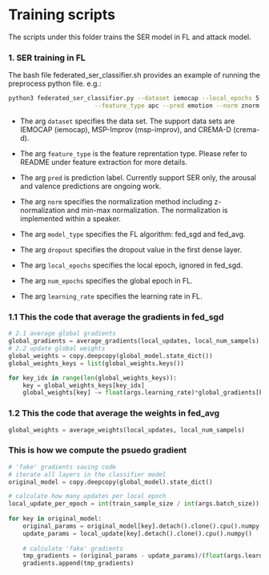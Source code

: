 # Training scripts
The scripts under this folder trains the SER model in FL and attack model. 

### 1. SER training in FL
The bash file federated_ser_classifier.sh provides an example of running the preprocess python file. e.g.:

```sh
python3 federated_ser_classifier.py --dataset iemocap --local_epochs 5 --learning_rate 0.05 --model_type fed_sgd \
                        --feature_type apc --pred emotion --norm znorm --optimizer adam --dropout 0.2 --num_epochs 200

```
- The arg `dataset` specifies the data set. The support data sets are IEMOCAP (iemocap), MSP-Improv (msp-improv), and CREMA-D (crema-d). 

- The arg `feature_type` is the feature reprentation type. Please refer to README under feature extraction for more details.

- The arg `pred` is prediction label. Currently support SER only, the arousal and valence predictions are ongoing work.

- The arg `norm` specifies the normalization method including z-normalization and min-max normalization. The normalization is implemented within a speaker.

- The arg `model_type` specifies the FL algorithm: fed_sgd and fed_avg.

- The arg `dropout` specifies the dropout value in the first dense layer.

- The arg `local_epochs` specifies the local epoch, ignored in fed_sgd.

- The arg `num_epochs` specifies the global epoch in FL.

- The arg `learning_rate` specifies the learning rate in FL.

### 1.1 This the code that average the gradients in fed_sgd
```python
# 2.1 average global gradients
global_gradients = average_gradients(local_updates, local_num_sampels)
# 2.2 update global weights
global_weights = copy.deepcopy(global_model.state_dict())
global_weights_keys = list(global_weights.keys())

for key_idx in range(len(global_weights_keys)):
    key = global_weights_keys[key_idx]
    global_weights[key] -= float(args.learning_rate)*global_gradients[key_idx].to(device)
```
### 1.2 This the code that average the weights in fed_avg

```python 
global_weights = average_weights(local_updates, local_num_sampels)
```

### This is how we compute the psuedo gradient
```python
# 'fake' gradients saving code
# iterate all layers in the classifier model
original_model = copy.deepcopy(global_model).state_dict()

# calculate how many updates per local epoch 
local_update_per_epoch = int(train_sample_size / int(args.batch_size)) + 1
    
for key in original_model:
    original_params = original_model[key].detach().clone().cpu().numpy()
    update_params = local_update[key].detach().clone().cpu().numpy()
    
    # calculate 'fake' gradients
    tmp_gradients = (original_params - update_params)/(float(args.learning_rate)*local_update_per_epoch*int(args.local_epochs))
    gradients.append(tmp_gradients)
```
